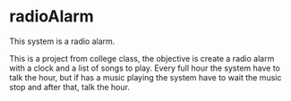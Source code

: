 # radioAlarm
This system is a radio alarm.

This is a project from college class, the objective is create a radio alarm with a clock and a list of songs to play.
Every full hour the system have to talk the hour, but if has a music playing the system have to wait the music stop and after that, talk the hour.
